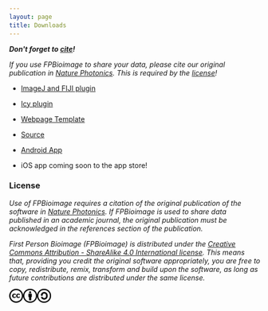 ```yaml
---
layout: page
title: Downloads
---
```


<script>
    str = '<ul id="subheadings">' +
    '<li><a href="https://github.com/fpBioImage/FPBioimageHelper-FIJI/releases">ImageJ plugin</a></li>' +
    '<li><a href="http://icy.bioimageanalysis.org/plugins/fpbioimagehelper">Icy plugin</a></li>'
    '<li><a href="../builds/template-webpage.html" download>Template</a></li>' +
    '<li><a href="https://github.com/fpBioImage/assets">Source</a></li></ul>';    
    document.getElementById("subheadings/downloads/").innerHTML = str;
</script>

**_Don't forget to [cite](https://doi.org/10.1038/nphoton.2016.273)!_**

_If you use FPBioimage to share your data, please cite our original publication in [Nature Photonics](https://doi.org/10.1038/nphoton.2016.273). This is required by the [license](#license)!_

* [ImageJ and FIJI plugin](https://github.com/fpBioImage/FPBioimageHelper-FIJI/releases)
* [Icy plugin](http://icy.bioimageanalysis.org/plugins/fpbioimagehelper)

* <a href="../builds/template-webpage.html" download>Webpage Template</a>
* [Source](https://github.com/fpBioImage/unity)

* [Android App](../4/VRBioImage.apk)
* iOS app coming soon to the app store!

<h3 id="license">License</h3>

*Use of FPBioimage requires a citation of the original publication of the software in [Nature Photonics](https://doi.org/10.1038/nphoton.2016.273). If FPBioimage is used to share data published in an academic journal, the original publication must be acknowledged in the references section of the publication.*

*First Person Bioimage (FPBioimage) is distributed under the [Creative Commons Attribution - ShareAlike 4.0 International license](https://creativecommons.org/licenses/by-sa/4.0/). This means that, providing you credit the original software appropriately, you are free to copy, redistribute, remix, transform and build upon the software, as long as future contributions are distributed under the same license.*

<a href="(https://creativecommons.org/licenses/by-sa/4.0/)">
<img src="/public/cc.png" style="display:inline; height:2em" alt="This software is covered by a Creative Commons Share Alike License, version 4.0"><img src="/public/cc-by.png" style="display:inline; height:2em" alt="You must give appropriate credit, provide a link to the license, and indicate if changes were made."><img src="/public/cc-sa.png" style="display:inline; height:2em" alt="You must distribute your contributions under the same license as the original.">
</a>

